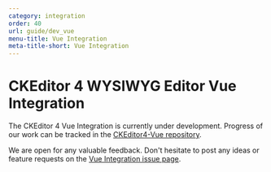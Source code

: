```yaml
---
category: integration
order: 40
url: guide/dev_vue
menu-title: Vue Integration
meta-title-short: Vue Integration
---
```

<!--
Copyright (c) 2003-2019, CKSource - Frederico Knabben. All rights reserved.
For licensing, see LICENSE.md.
-->

# CKEditor 4 WYSIWYG Editor Vue Integration

The CKEditor 4 Vue Integration is currently under development. Progress of our work can be tracked in the [CKEditor4-Vue repository](https://github.com/ckeditor/ckeditor4-vue).

We are open for any valuable feedback. Don't hesitate to post any ideas or feature requests on the [Vue Integration issue page](https://github.com/ckeditor/ckeditor4/issues/2861).
